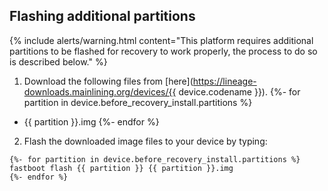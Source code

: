 ## Flashing additional partitions

{% include alerts/warning.html content="This platform requires additional partitions to be flashed for recovery to work properly, the process to do so is described below." %}

1. Download the following files from [here](https://lineage-downloads.mainlining.org/devices/{{ device.codename }}).
{%- for partition in device.before_recovery_install.partitions %}
  * {{ partition }}.img
{%- endfor %}
2. Flash the downloaded image files to your device by typing:
  ```
  {%- for partition in device.before_recovery_install.partitions %}
fastboot flash {{ partition }} {{ partition }}.img
  {%- endfor %}
  ```
